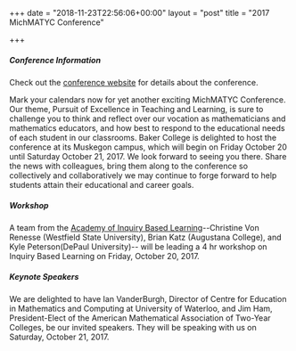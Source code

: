 +++
date = "2018-11-23T22:56:06+00:00"
layout = "post"
title = "2017 MichMATYC Conference"

+++
##### Conference Information

Check out the [conference website](https://sites.google.com/view/2017-michmatyc-conference/home) for details about the conference.

Mark your calendars now for yet another exciting MichMATYC Conference. Our theme, Pursuit of Excellence in Teaching and Learning, is sure to challenge you to think and reflect over our vocation as mathematicians and mathematics educators, and how best to respond to the educational needs of each student in our classrooms. Baker College is delighted to host the conference at its Muskegon campus, which will begin on Friday October 20 until Saturday October 21, 2017. We look forward to seeing you there. Share the news with colleagues, bring them along to the conference so collectively and collaboratively we may continue to forge forward to help students attain their educational and career goals. 

##### Workshop 

A team from the [Academy of Inquiry Based Learning](http://www.google.com/url?q=http%3A%2F%2Fwww.inquirybasedlearning.org%2F&sa=D&sntz=1&usg=AFQjCNGazBT0RyGlnUjWvtRQgcL9vQfLeA)--Christine Von Renesse (Westfield State University), Brian Katz (Augustana College), and Kyle Peterson(DePaul University)-- will be leading a 4 hr workshop on Inquiry Based Learning on Friday, October 20, 2017. 

##### Keynote Speakers 

We are delighted to have Ian VanderBurgh, ‎Director of Centre for Education in Mathematics and Computing at University of Waterloo, and  Jim Ham, President-Elect of the American Mathematical Association of Two-Year Colleges, be our invited speakers. They will be speaking with us on Saturday, October 21, 2017. 
